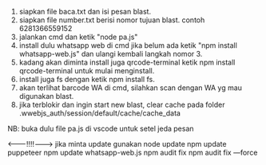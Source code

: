 1. siapkan file baca.txt dan isi pesan blast.
2. siapkan file number.txt berisi nomor tujuan blast. contoh 6281366559152
3. jalankan cmd dan ketik "node pa.js"
4. install dulu whatsapp web di cmd jika belum ada ketik "npm install whatsapp-web.js" dan ulangi kembali langkah nomor 3.
5. kadang akan diminta install juga qrcode-terminal ketik npm install qrcode-terminal untuk mulai menginstall.
6. install juga fs dengan ketik npm install fs.
7. akan terlihat barcode WA di cmd, silahkan scan dengan WA yg mau digunakan blast.
8. jika terblokir dan ingin start new blast, clear cache pada folder .wwebjs_auth/session/default/cache/cache_data


NB: buka dulu file pa.js di vscode untuk setel jeda pesan

<---!!!!--->
jika minta update gunakan
node update
npm update puppeteer
npm update whatsapp-web.js
npm audit fix
npm audit fix —force
